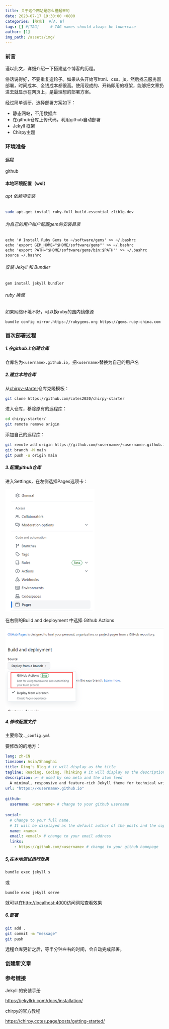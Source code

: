 ```yaml
---
title: 关于这个网站是怎么搭起来的
date: 2023-07-17 19:30:00 +0800
categories: [随笔]  #[A, B]
tags: [] #[TAG]     # TAG names should always be lowercase
author: [1]
img_path: /assets/img/
---
```


### 前言

谨以此文，详细介绍一下搭建这个博客的历程。



俗话说得好，不要重复造轮子。如果从头开始写html、css、js，然后找云服务器部署，时间成本、金钱成本都很高。使用现成的、开箱即用的框架，能够把文章扔进去就显示在网页上，是最理想的部署方案。



经过简单调研，选择部署方案如下：

- 静态网站，不用数据库
- 在github仓库上传代码，利用github自动部署
- Jekyll 框架
- Chirpy主题



### 环境准备

#### 远程

github

#### 本地环境配置（wsl）

###### apt 依赖项安装

```bash
sudo apt-get install ruby-full build-essential zlib1g-dev
```

###### 为自己的用户账户配置gem的安装目录

```
echo '# Install Ruby Gems to ~/software/gems' >> ~/.bashrc
echo 'export GEM_HOME="$HOME/software/gems"' >> ~/.bashrc
echo 'export PATH="$HOME/software/gems/bin:$PATH"' >> ~/.bashrc
source ~/.bashrc
```

###### 安装 Jekyll 和 Bundler

```
gem install jekyll bundler
```

###### ruby 换源

如果网络环境不好，可以换ruby的国内镜像源

```
bundle config mirror.https://rubygems.org https://gems.ruby-china.com
```



### 首次部署过程

##### 1.在github上创建仓库

仓库名为`<username>.github.io`，把`<username>`替换为自己的用户名

##### 2.建立本地仓库

从[chirpy-starter](https://github.com/cotes2020/chirpy-starter)仓库克隆模板：

```bash
git clone https://github.com/cotes2020/chirpy-starter
```

进入仓库，移除原有的远程库：

```bash
cd chirpy-starter/
git remote remove origin
```

添加自己的远程库：

```bash
git remote add origin https://github.com/<username>/<username>.github.io.git
git branch -M main
git push -u origin main
```



##### 3.配置github仓库

进入Settings，在左侧选择Pages选项卡：

<img src="image-20230717161708150.png" alt="image-20230717161708150" style="zoom:67%;" />

在右侧的Build and deployment 中选择 Github Actions

<img src="image-20230717161815492.png" alt="image-20230717161815492" style="zoom:80%;" />



##### 4.修改配置文件

主要修改`._config.yml`

要修改的的地方：

```yaml
lang: zh-CN
timezone: Asia/Shanghai
title: Ding's Blog # it will display as the title
tagline: Reading, Coding, Thinking # it will display as the description
description: >- # used by seo meta and the atom feed
  A minimal, responsive and feature-rich Jekyll theme for technical writing.
url: "https://<username>.github.io"

github:
  username: <username> # change to your github username
  
social:
  # Change to your full name.
  # It will be displayed as the default author of the posts and the copyright owner in the Footer
  name: <name>
  email: <email> # change to your email address
  links:
    - https://github.com/<username> # change to your github homepage
```





##### 5,在本地测试运行效果

```bash
bundle exec jekyll s
```

或

```
bundle exec jekyll serve
```

就可以在[http://localhost:4000](http://localhost:4000/)访问网站查看效果

##### 6.部署

```bash
git add .
git commit -m "message"
git push
```

远程仓库更新之后，等半分钟左右的时间，会自动完成部署。



### 创建新文章







### 参考链接

Jekyll 的安装手册

https://jekyllrb.com/docs/installation/



chirpy的官方教程

https://chirpy.cotes.page/posts/getting-started/

